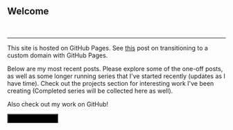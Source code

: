 ## Welcome

<a class="sourcerer-badge" href="https://sourcerer.io/shadowimmage"><img src="https://img.shields.io/badge/JavaScript-618%20commits-orange.svg" alt=""></a>
<a class="sourcerer-badge" href="https://sourcerer.io/shadowimmage"><img src="https://img.shields.io/badge/Python-160%20commits-orange.svg" alt=""></a>
<a class="sourcerer-badge" href="https://sourcerer.io/shadowimmage"><img src="https://img.shields.io/badge/SQL-74%20commits-orange.svg" alt=""></a>
<a class="sourcerer-badge" href="https://sourcerer.io/shadowimmage"><img src="https://img.shields.io/badge/HTML-462%20commits-orange.svg" alt=""></a>
<a class="sourcerer-badge" href="https://sourcerer.io/shadowimmage"><img src="https://img.shields.io/badge/CSS-414%20commits-orange.svg" alt=""></a>

-----------

This site is hosted on GitHub Pages. See [this][0] post on transitioning to a custom domain with GitHub Pages.

Below are my most recent posts. Please explore some of the one-off posts, as well as some longer running series that I've started recently (updates as I have time). Check out the projects section for interesting work I've been creating (Completed series will be collected here as well).

Also check out my work on GitHub!

<a href="https://github.com/shadowimmage"><button style="background-color:Black" type="button" class="btn btn-primary"><span style="vertical-align:middle"><i class="fab fa-github button-icon"></i></span>&nbsp;&nbsp;shadowimmage</button></a>

[0]: /post/2019/03/google-.dev-domains-github-pages-and-heroku-apps/